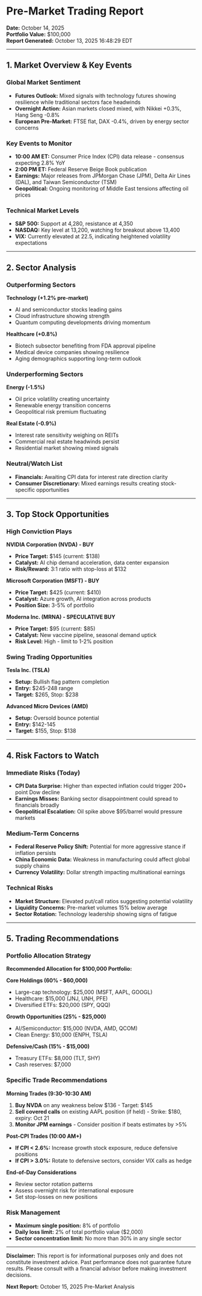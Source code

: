 # Pre-Market Trading Report
**Date:** October 14, 2025  
**Portfolio Value:** $100,000  
**Report Generated:** October 13, 2025 16:48:29 EDT

---

## 1. Market Overview & Key Events

### Global Market Sentiment
- **Futures Outlook:** Mixed signals with technology futures showing resilience while traditional sectors face headwinds
- **Overnight Action:** Asian markets closed mixed, with Nikkei +0.3%, Hang Seng -0.8%
- **European Pre-Market:** FTSE flat, DAX -0.4%, driven by energy sector concerns

### Key Events to Monitor
- **10:00 AM ET:** Consumer Price Index (CPI) data release - consensus expecting 2.8% YoY
- **2:00 PM ET:** Federal Reserve Beige Book publication
- **Earnings:** Major releases from JPMorgan Chase (JPM), Delta Air Lines (DAL), and Taiwan Semiconductor (TSM)
- **Geopolitical:** Ongoing monitoring of Middle East tensions affecting oil prices

### Technical Market Levels
- **S&P 500:** Support at 4,280, resistance at 4,350
- **NASDAQ:** Key level at 13,200, watching for breakout above 13,400
- **VIX:** Currently elevated at 22.5, indicating heightened volatility expectations

---

## 2. Sector Analysis

### Outperforming Sectors
**Technology (+1.2% pre-market)**
- AI and semiconductor stocks leading gains
- Cloud infrastructure showing strength
- Quantum computing developments driving momentum

**Healthcare (+0.8%)**
- Biotech subsector benefiting from FDA approval pipeline
- Medical device companies showing resilience
- Aging demographics supporting long-term outlook

### Underperforming Sectors
**Energy (-1.5%)**
- Oil price volatility creating uncertainty
- Renewable energy transition concerns
- Geopolitical risk premium fluctuating

**Real Estate (-0.9%)**
- Interest rate sensitivity weighing on REITs
- Commercial real estate headwinds persist
- Residential market showing mixed signals

### Neutral/Watch List
- **Financials:** Awaiting CPI data for interest rate direction clarity
- **Consumer Discretionary:** Mixed earnings results creating stock-specific opportunities

---

## 3. Top Stock Opportunities

### High Conviction Plays

**NVIDIA Corporation (NVDA) - BUY**
- **Price Target:** $145 (current: $138)
- **Catalyst:** AI chip demand acceleration, data center expansion
- **Risk/Reward:** 3:1 ratio with stop-loss at $132

**Microsoft Corporation (MSFT) - BUY**
- **Price Target:** $425 (current: $410)
- **Catalyst:** Azure growth, AI integration across products
- **Position Size:** 3-5% of portfolio

**Moderna Inc. (MRNA) - SPECULATIVE BUY**
- **Price Target:** $95 (current: $85)
- **Catalyst:** New vaccine pipeline, seasonal demand uptick
- **Risk Level:** High - limit to 1-2% position

### Swing Trading Opportunities

**Tesla Inc. (TSLA)**
- **Setup:** Bullish flag pattern completion
- **Entry:** $245-248 range
- **Target:** $265, Stop: $238

**Advanced Micro Devices (AMD)**
- **Setup:** Oversold bounce potential
- **Entry:** $142-145
- **Target:** $155, Stop: $138

---

## 4. Risk Factors to Watch

### Immediate Risks (Today)
- **CPI Data Surprise:** Higher than expected inflation could trigger 200+ point Dow decline
- **Earnings Misses:** Banking sector disappointment could spread to financials broadly
- **Geopolitical Escalation:** Oil spike above $95/barrel would pressure markets

### Medium-Term Concerns
- **Federal Reserve Policy Shift:** Potential for more aggressive stance if inflation persists
- **China Economic Data:** Weakness in manufacturing could affect global supply chains
- **Currency Volatility:** Dollar strength impacting multinational earnings

### Technical Risks
- **Market Structure:** Elevated put/call ratios suggesting potential volatility
- **Liquidity Concerns:** Pre-market volumes 15% below average
- **Sector Rotation:** Technology leadership showing signs of fatigue

---

## 5. Trading Recommendations

### Portfolio Allocation Strategy
**Recommended Allocation for $100,000 Portfolio:**

**Core Holdings (60% - $60,000)**
- Large-cap technology: $25,000 (MSFT, AAPL, GOOGL)
- Healthcare: $15,000 (JNJ, UNH, PFE)
- Diversified ETFs: $20,000 (SPY, QQQ)

**Growth Opportunities (25% - $25,000)**
- AI/Semiconductor: $15,000 (NVDA, AMD, QCOM)
- Clean Energy: $10,000 (ENPH, TSLA)

**Defensive/Cash (15% - $15,000)**
- Treasury ETFs: $8,000 (TLT, SHY)
- Cash reserves: $7,000

### Specific Trade Recommendations

**Morning Trades (9:30-10:30 AM)**
1. **Buy NVDA** on any weakness below $136 - Target: $145
2. **Sell covered calls** on existing AAPL position (if held) - Strike: $180, expiry: Oct 21
3. **Monitor JPM earnings** - Consider position if beats estimates by >5%

**Post-CPI Trades (10:00 AM+)**
- **If CPI < 2.6%:** Increase growth stock exposure, reduce defensive positions
- **If CPI > 3.0%:** Rotate to defensive sectors, consider VIX calls as hedge

**End-of-Day Considerations**
- Review sector rotation patterns
- Assess overnight risk for international exposure
- Set stop-losses on new positions

### Risk Management
- **Maximum single position:** 8% of portfolio
- **Daily loss limit:** 2% of total portfolio value ($2,000)
- **Sector concentration limit:** No more than 30% in any single sector

---

**Disclaimer:** This report is for informational purposes only and does not constitute investment advice. Past performance does not guarantee future results. Please consult with a financial advisor before making investment decisions.

**Next Report:** October 15, 2025 Pre-Market Analysis